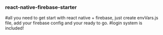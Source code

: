 ### react-native-firebase-starter

#all you need to get start with react native + firebase, just create envVars.js file, add your firebase config and your ready to go.
#login system is included!
